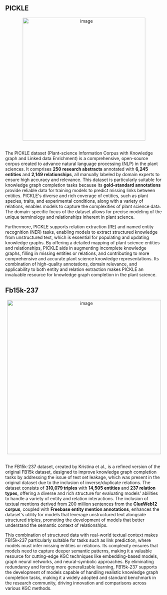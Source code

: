 ## PICKLE
<p align="center">
<img align="center" width="392" alt="image" src="https://github.com/user-attachments/assets/a7603098-84b5-4279-8cc8-e2b52df3b18e">
<br>
<br>
</p>


The PICKLE dataset (Plant-science Information Corpus with Knowledge graph and Linked data Enrichment) is a comprehensive, 
open-source corpus created to advance natural language processing (NLP) in the plant sciences. It comprises **250 research 
abstracts** annotated with **6,245 entities** and **2,149 relationships**, all manually labeled by domain experts to ensure 
high accuracy and relevance. This dataset is particularly suitable for knowledge graph completion tasks because its 
**gold-standard annotations** provide reliable data for training models to predict missing links between entities. PICKLE's diverse and rich coverage of entities, such as plant species, traits, and experimental conditions, along with a 
variety of relations, enables models to capture the complexities of plant science data. The domain-specific focus of the 
dataset allows for precise modeling of the unique terminology and relationships inherent in plant science. 

Furthermore, PICKLE supports relation extraction (RE) and named entity recognition (NER) tasks, enabling models to extract 
structured knowledge from unstructured text, which is essential for populating and updating knowledge graphs. By offering a 
detailed mapping of plant science entities and relationships, PICKLE aids in augmenting incomplete knowledge graphs, filling
in missing entities or relations, and contributing to more comprehensive and accurate plant science knowledge representations. 
Its combination of high-quality annotations, domain relevance, and applicability to both entity and relation extraction makes 
PICKLE an invaluable resource for knowledge graph completion in the plant science.

## Fb15k-237
<p align="center">
<img align="center" width="492" alt="image" src="https://github.com/user-attachments/assets/e238572d-ced8-4bee-a0c0-b4a9e6a89939">
<br><br>
</p>

The FB15k-237 dataset, created by Kristina et al., is a refined version of the original FB15k dataset, designed to improve
knowledge graph completion tasks by addressing the issue of test set leakage, which was present in the original dataset
due to the inclusion of inverse/duplicate relations.  The dataset consists of **310,079 triples** with **14,505 entities** and **237
relation types**, offering a diverse and rich structure for evaluating models' abilities to handle a variety of entity and 
relation interactions. The inclusion of textual mentions derived from 200 million sentences from the **ClueWeb12 corpus**, coupled 
with **Freebase entity mention annotations**, enhances the dataset's utility for models that leverage unstructured text alongside 
structured triples, promoting the development of models that better understand the semantic context of relationships. 


This combination of structured data with real-world textual context makes FB15k-237 particularly suitable for
tasks such as link prediction, where models must infer missing entities or relations. Its complexity ensures that models need
to capture deeper semantic patterns, making it a valuable resource for cutting-edge KGC techniques like embedding-based models,
graph neural networks, and neural-symbolic approaches. By eliminating redundancy and forcing more generalizable learning, 
FB15k-237 supports the development of models capable of handling realistic knowledge graph completion tasks, making it a widely
adopted and standard benchmark in the research community, driving innovation and comparisons across various KGC methods.
